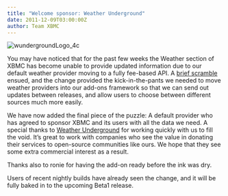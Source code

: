 ```yaml
---
title: "Welcome sponsor: Weather Underground"
date: 2011-12-09T03:00:00Z
author: Team XBMC
---
```


![](/images/blog/wundergroundLogo_4c-168x101.webp "wundergroundLogo_4c")

You may have noticed that for the past few weeks the Weather section of XBMC has become unable to provide updated information due to our default weather provider moving to a fully fee-based API. A [brief scramble](https://kodi.wiki/natethomas/2011/11/10/weekend-weather-update/) ensued, and the change provided the kick-in-the-pants we needed to move weather providers into our add-ons framework so that we can send out updates between releases, and allow users to choose between different sources much more easily.

We have now added the final piece of the puzzle: A default provider who has agreed to sponsor XBMC and its users with all the data we need. A special thanks to [Weather Underground](https://www.wunderground.com/) for working quickly with us to fill the void. It’s great to work with companies who see the value in donating their services to open-source communities like ours. We hope that they see some extra commercial interest as a result.

Thanks also to ronie for having the add-on ready before the ink was dry.

Users of recent nightly builds have already seen the change, and it will be fully baked in to the upcoming Beta1 release.
